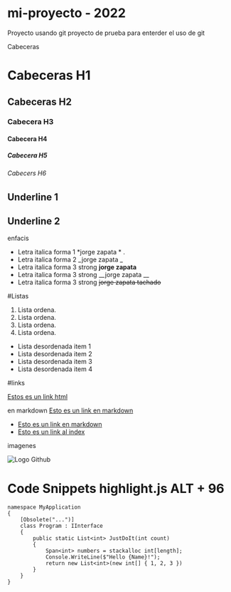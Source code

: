 # mi-proyecto - 2022
Proyecto usando git
proyecto de prueba para enterder el uso de git

Cabeceras

# Cabeceras H1
## Cabeceras H2
### Cabecera H3
#### Cabecera H4
##### Cabecera H5
###### Cabecers H6

Underline 1
-------------
Underline 2
-------------


enfacis

- Letra italica forma 1 *jorge zapata * .
- Letra italica forma 2 _jorge zapata _
- Letra italica forma 3 strong  **jorge zapata**
- Letra italica forma 3 strong  __jorge zapata __
- Letra italica forma 3 strong  ~~jorge zapata tachado~~

#Listas
1. Lista ordena. 
2. Lista ordena.
3. Lista ordena.
4. Lista ordena.

- Lista desordenada item 1
- Lista desordenada item 2
- Lista desordenada item 3
- Lista desordenada item 4

#links

<a href="http:\\jzapata.com">Estos es un link html</a>

en markdown
[Esto es un link en markdown]("http:\\jzapata.com")
- [Esto es un link en markdown]("http:\\jzapata.com")
- [Esto es un link al index]("index.html")

imagenes

![Logo Github](https://pinkcarpetmagazine.files.wordpress.com/2009/04/eslabon-perdido-dr-cucaracha-y-bo.jpg?w=800)


# Code Snippets highlight.js ALT + 96

```
namespace MyApplication
{
    [Obsolete("...")]
    class Program : IInterface
    {
        public static List<int> JustDoIt(int count)
        {
            Span<int> numbers = stackalloc int[length];
            Console.WriteLine($"Hello {Name}!");
            return new List<int>(new int[] { 1, 2, 3 })
        }
    }
}
```




